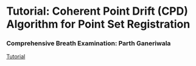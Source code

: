 
# Tutorial: Coherent Point Drift (CPD) Algorithm for Point Set Registration  
### Comprehensive Breath Examination: Parth Ganeriwala

[Tutorial](output/tutorial.ipynb)